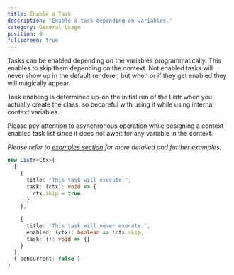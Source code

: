 ```yaml
---
title: Enable a Task
description: 'Enable a task depending on variables.'
category: General Usage
position: 9
fullscreen: true
---
```


Tasks can be enabled depending on the variables programmatically. This enables to skip them depending on the context. Not enabled tasks will never show up in the default renderer, but when or if they get enabled they will magically appear.

<alert type="warning">

Task enabling is determined up-on the initial run of the Listr when you actually create the class, so becareful with using it while using internal context variables.

</alert>

<alert type="warning">

Please pay attention to asynchronous operation while designing a context enabled task list since it does not await for any variable in the context.

</alert>

<alert type="info">

_Please refer to [examples section](https://github.com/cenk1cenk2/listr2/tree/master/examples/task-enable.example.ts) for more detailed and further examples._

</alert>

```typescript
new Listr<Ctx>(
  [
    {
      title: 'This task will execute.',
      task: (ctx): void => {
        ctx.skip = true
      }
    },

    {
      title: 'This task will never execute.',
      enabled: (ctx): boolean => !ctx.skip,
      task: (): void => {}
    }
  ],
  { concurrent: false }
)
```
